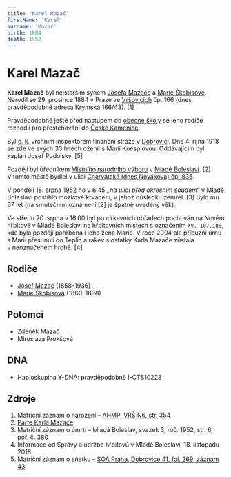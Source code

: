 ```yaml
---
title: 'Karel Mazač'
firstName: 'Karel'
surname: 'Mazač'
birth: 1884
death: 1952
---
```


# Karel Mazač

**Karel Mazač** byl nejstarším synem [Josefa Mazače](mazac-josef-1858.md) a [Marie Škobisové](skobisova-marie-1860.md). Narodil se 29.&nbsp;prosince&nbsp;1884 v&nbsp;Praze ve [Vršovicích](https://cs.wikipedia.org/wiki/Vr%C5%A1ovice) čp.&nbsp;166 (dnes pravděpodobně adresa [Krymská 166/43](https://goo.gl/maps/omBN8RrcksSdRxAh6)). \[1\]

Pravděpodobně ještě před nástupem do [obecné školy](https://cs.wikipedia.org/wiki/Obecn%C3%A1_%C5%A1kola) se jeho rodiče rozhodli pro přestěhování do [České Kamenice](https://cs.wikipedia.org/wiki/%C4%8Cesk%C3%A1_Kamenice).

<Photo src="60288400_347311225790679_5237587049808134144_n.jpg" alt="Karel Mazač" size="md" />

Byl [c. k.](https://cs.wikipedia.org/wiki/C._k.) vrchním inspektorem finanční stráže v [Dobrovici](https://cs.wikipedia.org/wiki/Dobrovice). Dne 4.&nbsp;října&nbsp;1918 se zde ve svých 33&nbsp;letech oženil s&nbsp;Marií Knesplovou. Oddávajícím byl kaplan Josef Podolský. \[5\]

Později byl úředníkem [Místního národního výboru](https://cs.wikipedia.org/wiki/M%C3%ADstn%C3%AD_n%C3%A1rodn%C3%AD_v%C3%BDbor) v [Mladé Boleslavi](https://cs.wikipedia.org/wiki/Mlad%C3%A1_Boleslav). \[2\] V&nbsp;tomto městě bydlel v&nbsp;ulici [Charvátská  (dnes Novákova) čp. 835](https://goo.gl/maps/9Z7Ft2Pw5yYp6fD68).

V&nbsp;pondělí 18.&nbsp;srpna&nbsp;1952 ho v&nbsp;6.45 _„na ulici před okresním soudem“_ v&nbsp;Mladé Boleslavi postihlo mozkové krvácení, v&nbsp;jehož důsledku zemřel. \[3\] Bylo mu 67&nbsp;let (na smutečním oznámení \[2\] je špatně uvedený věk).

<Photo src="IMG_20181120_092618_HDR-nahled.jpg" alt="Matriční záznam o úmrtí (levá strana) [3]" />

<Photo src="IMG_20181120_092833_HDR-nahled.jpg" alt="Matriční záznam o úmrtí (pravá strana) [3]" />

Ve středu 20.&nbsp;srpna v 16.00 byl po církevních obřadech pochován na Novém hřbitově v&nbsp;Mladé Boleslavi na hřbitovních místech s&nbsp;označením `XV.–107,108`, kde byla později pohřbena i jeho žena Marie. V&nbsp;roce 2004 ale příbuzní urnu s&nbsp;Marií přesunuli do Teplic a rakev s&nbsp;ostatky Karla Mazače zůstala v&nbsp;neoznačeném hrobě. \[4\]


## Rodiče

- [Josef Mazač](mazac-josef-1858.md) (1858–1936)
- [Marie Škobisová](skobisova-marie-1860.md) (1860–1898)


## Potomci

- Zdeněk Mazač
- Miroslava Prokšová


## DNA

- Haploskupina Y-DNA: pravděpodobně I-CTS10228


## Zdroje

1. Matriční záznam o narození – [AHMP, VRŠ N6, str. 354](http://katalog.ahmp.cz/pragapublica/permalink?xid=FC152E6DB6FF48959C8931B618A21616&scan=354#scan354)
2. [Parte Karla Mazače](../59931861_324303364914122_9069059630050574336_n.jpg)
3. Matriční záznam o úmrtí – Mladá Boleslav, svazek 3, roč. 1952, str. 6, poř. č. 380
4. Informace od Správy a údržba hřbitovů v Mladé Boleslavi, 18. listopadu 2018.
5. Matriční záznam o sňatku – [SOA Praha, Dobrovice 41, fol. 269, záznam 43](https://ebadatelna.soapraha.cz/d/4987/272)
